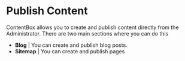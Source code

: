 # Publish Content

ContentBox allows you to create and publish content directly from the Administrator. There are two main sections where you can do this

* **Blog** \| You can create and publish blog posts.
* **Sitemap** \| You can create and publish pages

